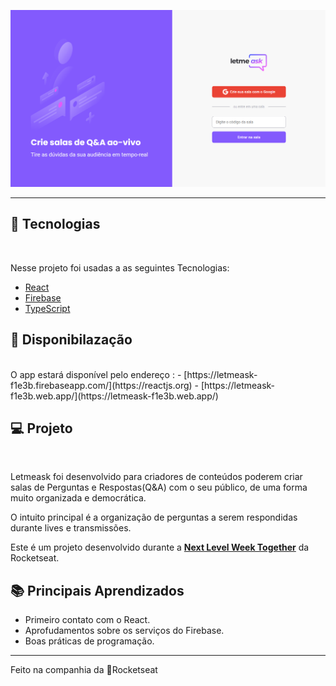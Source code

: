 
  ![PrintLetMeAsk](https://raw.githubusercontent.com/PatrickDSiqueira/letMeAsk/master/src/assets/images/Capturar.PNG)
  - - - 
## 🧪 Tecnologias
<br/>

Nesse projeto foi usadas a as seguintes Tecnologias:

- [React](https://reactjs.org)
- [Firebase](https://firebase.google.com/)
- [TypeScript](https://www.typescriptlang.org/)

## 🚀 Disponibilazação
<br/>
O app estará disponível pelo endereço :
- [https://letmeask-f1e3b.firebaseapp.com/](https://reactjs.org)
- [https://letmeask-f1e3b.web.app/](https://letmeask-f1e3b.web.app/)


## 💻 Projeto
<br/>

Letmeask foi desenvolvido para criadores de conteúdos poderem criar salas de Perguntas e Respostas(Q&A) com o seu público, de uma forma muito organizada e democrática. 

O intuito principal é a organização de perguntas a serem respondidas durante lives e transmissões. 

Este é um projeto desenvolvido durante a **[Next Level Week Together](https://nextlevelweek.com/)** da Rocketseat.

## 📚 Principais Aprendizados
 - Primeiro contato com o React.
 - Aprofudamentos sobre os serviços do Firebase.
 - Boas práticas de programação.

---

Feito na companhia da  💜Rocketseat
